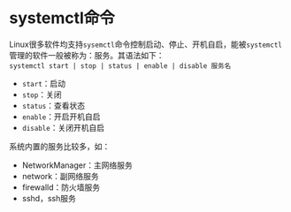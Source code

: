 # systemctl命令
Linux很多软件均支持`sysemctl`命令控制启动、停止、开机自启，能被`systemctl`管理的软件一般被称为：服务。其语法如下：  
`systemctl start | stop | status | enable | disable 服务名`
- `start`：启动
- `stop`：关闭
- `status`：查看状态
- `enable`：开启开机自启
- `disable`：关闭开机自启

系统内置的服务比较多，如：
- NetworkManager：主网络服务
- network：副网络服务
- firewalld：防火墙服务
- sshd，ssh服务